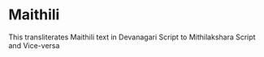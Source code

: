 # Maithili
This transliterates Maithili text in Devanagari Script to Mithilakshara Script and Vice-versa
